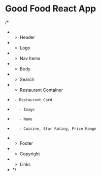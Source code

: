 # Good Food React App

/\*

- - Header
- - Logo
- - Nav Items
- - Body
- - Search
- - Restaurant Container
-      - Restaurant Card
-        - Image
-        - Name
-        - Cuisine, Star Rating, Price Range
- - Footer
- - Copyright
- - Links
- \*/
